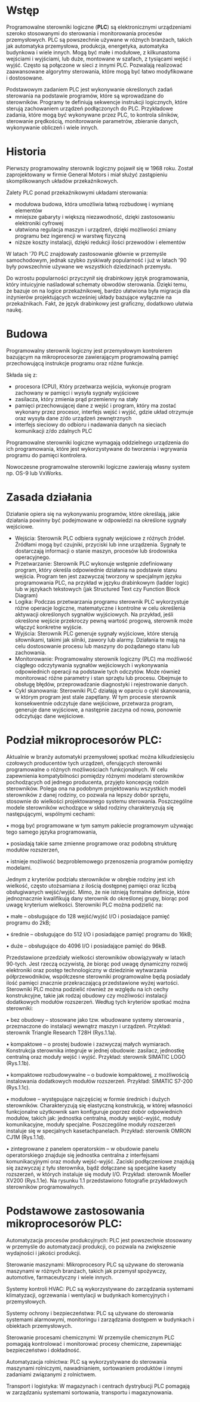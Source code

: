 # Wstęp

Programowalne sterowniki logiczne (**PLC**) są elektronicznymi urządzeniami szeroko stosowanymi do sterowania i monitorowania procesów przemysłowych. PLC są powszechnie używane w różnych branżach, takich jak automatyka przemysłowa, produkcja, energetyka, automatyka budynkowa i wiele innych. Mogą być małe i modułowe, z kilkunastoma wejściami i wyjściami, lub duże, montowane w szafach, z tysiącami wejść i wyjść. Często są połączone w sieci z innymi PLC. Pozwalają realizować zaawansowane algorytmy sterowania, które mogą być łatwo modyfikowane i dostosowane.

Podstawowym zadaniem PLC jest wykonywanie określonych zadań sterowania na podstawie programów, które są wprowadzane do sterowników. Programy te definiują sekwencje instrukcji logicznych, które sterują zachowaniem urządzeń podłączonych do PLC. Przykładowe zadania, które mogą być wykonywane przez PLC, to kontrola silników, sterowanie prędkością, monitorowanie parametrów, zbieranie danych, wykonywanie obliczeń i wiele innych.

# Historia

Pierwszy programowalny sterownik logiczny pojawił się w 1968 roku. Został zaprojektowany w firmie General Motors i miał służyć zastąpieniu skomplikowanych układów przekaźnikowych. 

Zalety PLC ponad przekaźnikowymi układami sterowania:
- modułowa budowa, która umożliwia łatwą rozbudowę i wymianę elementów
- mniejsze gabaryty i większą niezawodność, dzięki zastosowaniu elektroniki cyfrowej
- ułatwiona regulacja maszyn i urządzeń, dzięki możliwości zmiany programu bez ingerencji w warstwę fizyczną
- niższe koszty instalacji, dzięki redukcji ilości przewodów i elementów

W latach '70 PLC znajdowały zastosowanie głównie w przemyśle samochodowym, jednak szybko zyskiwały popularność i już w latach '90 były powszechnie używane we wszystkich dziedzinach przemysłu.

Do wzrostu popularności przyczynił się drabinkowy język programowania, który intuicyjnie naśladował schematy obwodów sterowania. Dzięki temu, że bazuje on na logice przekaźnikowej, bardzo ułatwiona była migracja dla inżynierów projektujących wcześniej układy bazujące wyłącznie na przekaźnikach. Fakt, że język drabinkowy jest graficzny, dodatkowo ułatwia naukę.

# Budowa 

Programowalny sterownik logiczny jest przemysłowym kontrolerem bazującym na mikroprocesorze zawierającym programowalną pamięć przechowującą instrukcje programu oraz różne funkcje.

Składa się z:
- procesora (CPU), Który przetwarza wejścia, wykonuje program zachowany w pamięci i wysyła sygnały wyjściowe
- zasilacza, który zmienia prąd przemienny na stały 
- pamięci przechowującej dane z wejść i program, który ma zostać wykonany przez procesor, interfejs wejść i wyjść, gdzie układ otrzymuje oraz wysyła dane z/do urządzeń zewnętrznych
- interfejs sieciowy do odbioru i nadawania danych na sieciach komunikacji z/do zdalnych PLC

Programowalne sterowniki logiczne wymagają oddzielnego urządzenia do ich programowania, które jest wykorzystywane do tworzenia i wgrywania programu do pamięci kontrolera.

Nowoczesne programowalne sterowniki logiczne zawierają własny system np. OS-9 lub VxWorks.

# Zasada działania
Działanie opiera się na wykonywaniu programów, które określają, jakie działania powinny być podejmowane w odpowiedzi na określone sygnały wejściowe.
- Wejścia: Sterownik PLC odbiera sygnały wejściowe z różnych źródeł. Źródłami mogą być czujniki, przyciski lub inne urządzenia. Sygnały te dostarczają informacji o stanie maszyn, procesów lub środowiska operacyjnego.
- Przetwarzanie: Sterownik PLC wykonuje wstępnie zdefiniowany program, który określa odpowiednie działania na podstawie stanu wejścia. Program ten jest zazwyczaj tworzony w specjalnym języku programowania PLC, na przykład w języku drabinkowym (ladder logic) lub w językach tekstowych (jak Structured Text czy Function Block Diagram)
- Logika: Podczas przetwarzania programu sterownik PLC wykorzystuje różne operacje logiczne, matematyczne i kontrolne w celu określenia aktywacji określonych sygnałów wyjściowych. Na przykład, jeśli określone wejście przekroczy pewną wartość progową, sterownik może włączyć konkretne wyjście.
- Wyjścia: Sterownik PLC generuje sygnały wyjściowe, które sterują siłownikami, takimi jak silniki, zawory lub alarmy. Działania te mają na celu dostosowanie procesu lub maszyny do pożądanego stanu lub zachowania.
- Monitorowanie: Programowalny sterownik logiczny (PLC) ma możliwość ciągłego odczytywania sygnałów wejściowych i wykonywania odpowiednich operacji na podstawie tych odczytów. Może również monitorować różne parametry i stan sprzętu lub procesu. Obejmuje to obsługę błędów, przeprowadzanie diagnostyki i rejestrowanie danych.
- Cykl skanowania: Sterowniki PLC działają w oparciu o cykl skanowania, w którym program jest stale zapętlany. W tym procesie sterownik konsekwentnie odczytuje dane wejściowe, przetwarza program, generuje dane wyjściowe, a następnie zaczyna od nowa, ponownie odczytując dane wejściowe.

# Podział mikroprocesorów PLC:

Aktualnie w branży automatyki przemysłowej spotkać można kilkudziesięciu czołowych producentów tych urządzeń, oferujących sterowniki programowalne o różnych możliwościach funkcjonalnych. W celu zapewnienia kompatybilności pomiędzy różnymi modelami sterowników pochodzących od jednego producenta, przyjęto koncepcję rodzin sterowników. Polega ona na podobnym projektowaniu wszystkich modeli sterowników z danej rodziny, co pozwala na lepszy dobór sprzętu, stosownie do wielkości projektowanego systemu sterowania. Poszczególne modele sterowników wchodzące w skład rodziny charakteryzują się następującymi, wspólnymi cechami:

•	mogą być programowane w tym samym pakiecie programowym używając tego samego języka programowania,

•	posiadają takie same zmienne programowe oraz podobną strukturę modułów rozszerzeń,

•	istnieje możliwość bezproblemowego przenoszenia programów pomiędzy modelami.

Jednym z kryteriów podziału sterowników w obrębie rodziny jest ich wielkość, często utożsamiana z ilością dostępnej pamięci oraz liczbą obsługiwanych wejść/wyjść. Mimo, że nie istnieją formalne definicje, które jednoznacznie kwalifikują dany sterownik do określonej grupy, biorąc pod uwagę kryterium wielkości. Sterowniki PLC można podzielić na: 

• małe – obsługujące do 128 wejść/wyjść I/O i posiadające pamięć programu do 2kB; 

• średnie – obsługujące do 512 I/O i posiadające pamięć programu do 16kB;

• duże – obsługujące do 4096 I/O i posiadające pamięć do 96kB. 

Przedstawione przedziały wielkości sterowników obowiązywały w latach 90-tych. Jest rzeczą oczywistą, że biorąc pod uwagę dynamiczny rozwój elektroniki oraz postęp technologiczny w dziedzinie wytwarzania półprzewodników, współczesne sterowniki programowalne będą posiadały ilość pamięci znacznie przekraczającą przedstawione wyżej wartości.
Sterowniki PLC można podzielić również ze względu na ich cechy konstrukcyjne, takie jak rodzaj obudowy czy możliwości instalacji dodatkowych modułów rozszerzeń. Według tych kryteriów spotkać można sterowniki: 

• bez obudowy – stosowane jako tzw. wbudowane systemy sterowania , przeznaczone do instalacji wewnątrz maszyn i urządzeń. Przykład: sterownik Triangle Research T28H (Rys.1.1a). 

• kompaktowe – o prostej budowie i zazwyczaj małych wymiarach. Konstrukcja sterownika integruje w jednej obudowie: zasilacz, jednostkę centralną oraz moduły wejść i wyjść. Przykład: sterownik 
SIMATIC LOGO (Rys.1.1b). 

• kompaktowe rozbudowywalne – o budowie kompaktowej, z możliwością instalowania dodatkowych modułów rozszerzeń. Przykład: SIMATIC S7-200 (Rys.1.1c). 

• modułowe – występujące najczęściej w formie średnich i dużych sterowników. Charakteryzują się elastyczną konstrukcją, w której własności funkcjonalne użytkownik sam konfiguruje poprzez dobór odpowiednich modułów, takich jak: jednostka centralna, moduły wejść-wyjść, moduły komunikacyjne, moduły specjalne. Poszczególne moduły rozszerzeń instaluje się w specjalnych kasetachpanelach. Przykład: sterownik OMRON CJ1M (Rys.1.1d).

• zintegrowane z panelem operatorskim – w obudowie panelu operatorskiego znajduje się jednostka centralna z interfejsami komunikacyjnymi oraz moduły wejść-wyjść. Zaciski podłączeniowe znajdują się zazwyczaj z tyłu sterownika, bądź dołączane są specjalne kasety rozszerzeń, w których instaluje się moduły I/O. Przykład: sterownik Moeller XV200 (Rys.1.1e). Na rysunku 1.1 przedstawiono fotografie przykładowych sterowników programowalnych.

# Podstawowe zastosowania mikroprocesorów PLC:

Automatyzacja procesów produkcyjnych: PLC jest powszechnie stosowany w przemyśle do automatyzacji produkcji, co pozwala na zwiększenie wydajności i jakości produkcji.

Sterowanie maszynami: Mikroprocesory PLC są używane do sterowania maszynami w różnych branżach, takich jak przemysł spożywczy, automotive, farmaceutyczny i wiele innych.

Systemy kontroli HVAC: PLC są wykorzystywane do zarządzania systemami klimatyzacji, ogrzewania i wentylacji w budynkach komercyjnych i przemysłowych.

Systemy ochrony i bezpieczeństwa: PLC są używane do sterowania systemami alarmowymi, monitoringu i zarządzania dostępem w budynkach i obiektach przemysłowych.

Sterowanie procesami chemicznymi: W przemyśle chemicznym PLC pomagają kontrolować i monitorować procesy chemiczne, zapewniając bezpieczeństwo i dokładność.

Automatyzacja rolnictwa: PLC są wykorzystywane do sterowania maszynami rolniczymi, nawadnianiem, sortowaniem produktów i innymi zadaniami związanymi z rolnictwem.

Transport i logistyka: W magazynach i centrach dystrybucji PLC pomagają w zarządzaniu systemami sortowania, transportu i magazynowania.
